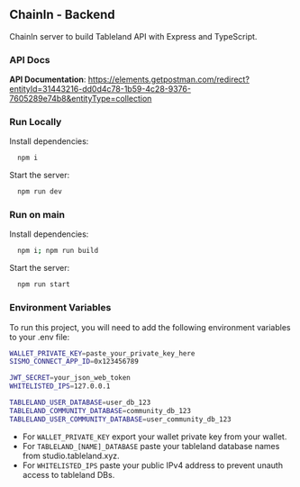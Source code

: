## ChainIn - Backend

ChainIn server to build Tableland API with Express and TypeScript.

### API Docs

**API Documentation**: https://elements.getpostman.com/redirect?entityId=31443216-dd0d4c78-1b59-4c28-9376-7605289e74b8&entityType=collection

### Run Locally

Install dependencies:

```bash
  npm i
```

Start the server:

```bash
  npm run dev
```

### Run on main

Install dependencies:

```bash
  npm i; npm run build
```

Start the server:

```bash
  npm run start
```

### Environment Variables

To run this project, you will need to add the following environment variables to your .env file:

```bash
WALLET_PRIVATE_KEY=paste_your_private_key_here
SISMO_CONNECT_APP_ID=0x123456789

JWT_SECRET=your_json_web_token
WHITELISTED_IPS=127.0.0.1

TABLELAND_USER_DATABASE=user_db_123
TABLELAND_COMMUNITY_DATABASE=community_db_123
TABLELAND_USER_COMMUNITY_DATABASE=user_community_db_123
```

- For `WALLET_PRIVATE_KEY` export your wallet private key from your wallet.
- For `TABLELAND_[NAME]_DATABASE` paste your tableland database names from studio.tableland.xyz.
- For `WHITELISTED_IPS` paste your public IPv4 address to prevent unauth access to tableland DBs.